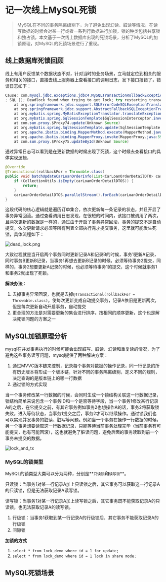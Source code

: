 # 记一次线上MySQL死锁

> MySQL在不同的事务隔离级别下，为了避免出现幻读、脏读等情况，在读写数据的时候会对某一行或者一系列行数据进行加锁，锁的种类包括共享锁和独占锁。本文基于一次线上数据库出现的死锁场景，分析了MySQL的加锁原理，对MySQL的死锁场景进行了重现。

## 线上数据库死锁回顾

线上有用户反馈某个数据状态不对，针对当时的业务场景，立马就定位到相关的服务和相关的接口，直接去线上服务器上查看接口的调用日志，发下接口报错了，错误日志如下：

```java
Cause: com.mysql.jdbc.exceptions.jdbc4.MySQLTransactionRollbackException: Deadlock found when trying to get lock; try restarting transaction
; SQL []; Deadlock found when trying to get lock; try restarting transaction; nested exception is com.mysql.jdbc.exceptions.jdbc4.MySQLTransactionRollbackException: Deadlock found when trying to get lock; try restarting transaction
	at org.springframework.jdbc.support.SQLErrorCodeSQLExceptionTranslator.doTranslate(SQLErrorCodeSQLExceptionTranslator.java:263)
	at org.springframework.jdbc.support.AbstractFallbackSQLExceptionTranslator.translate(AbstractFallbackSQLExceptionTranslator.java:73)
	at org.mybatis.spring.MyBatisExceptionTranslator.translateExceptionIfPossible(MyBatisExceptionTranslator.java:73)
	at org.mybatis.spring.SqlSessionTemplate$SqlSessionInterceptor.invoke(SqlSessionTemplate.java:446)
	at com.sun.proxy.$Proxy74.update(Unknown Source)
	at org.mybatis.spring.SqlSessionTemplate.update(SqlSessionTemplate.java:294)
	at org.apache.ibatis.binding.MapperMethod.execute(MapperMethod.java:63)
	at org.apache.ibatis.binding.MapperProxy.invoke(MapperProxy.java:59)
	at com.sun.proxy.$Proxy75.updateById(Unknown Source)
```

通过异常日志可以看到是在更新数据的时候出现了死锁，这个时候去查看接口的具体实现逻辑，

```java
@Override
@Transactional(rollbackFor = Throwable.class)
public void batchUpdateCarLoanOrderInfo(List<CarLoanOrderDetailDTO> carLoanOrderDetailDTOS) {
    if (CollectionUtils.isEmpty(carLoanOrderDetailDTOS)) {
        return;
    }
    carLoanOrderDetailDTOS.parallelStream().forEach(carLoanOrderDetailDTO -> updateCarLoanOrderInfo(carLoanOrderDetailDTO));
}
```

这段代码的核心逻辑就是遍历订单集合，依次更新每一条记录的状态，并且开启了事务异常回滚。通过查看调用日志发现，在很短的时间内，该接口被调用了两次，且两次更新的数据是一样的，通过由于开启了事务异常回滚，事务的提交不是自动提交，依次更新请求必须等所有列表全部执行完才提交事务，这里就可能发生死锁，具体流程如下：

![dead_lock.png](https://i.loli.net/2019/07/20/5d32ca8840abd74724.png)

大致过程就是当开启两个事务同时更新记录A和记录B的时候，事务1更新A记录，同时事务B更新B记录，当事务1再想去更新B记录的时候，必须等待事务2提交，同样的，事务2想要更新A记录的时候，也必须等待事务1的提交，这个时候就事务1和事务2就出现了死锁。

**解决办法：**

1. 去掉事务异常回滚，也就是去掉`@Transactional(rollbackFor = Throwable.class)`，使每次更新变成自动提交事务，记录A依旧是更新两次，但是每次更新自动开启事务，自动提交
2. 更合理的方法是对需要更新的集合进行排序，按相同的顺序更新，这个也是解决死锁问题的方案之一



## MySQL加锁原理分析

mysql在并发事务执行的时候可能会出现脏写、脏读、幻读和重复读的情况，为了避免这些事务读写问题，mysql提供了两种解决方案：

1. 通过MVVC版本链来控制，记录每个事务对数据的操作记录，同一行记录的所有历史版本将形成一个版本链，针对不同的事务隔离级别，定义不同的规则，决定查询的是版本链上的哪一行数据
2. 通过锁的方式实现

当一个事务修改某一行数据的时候，会同时生成一个锁结构关联这一行数据记录，锁结构简单来说包含一个事务ID和一个是否等待字段，当一个事务1修改某行记录A的之后，在它提交之前，有其它事务例如事务2也想操作A的话，事务2将获取锁失败，进入等待状态，当事务1提交之后，事务2才可以继续操作。通过锁我们也可以实现并发事务的脏读、脏写等问题。例如当一个事务在操作一行数据的时候，另一个事务想要读取这一行数据记录，只能等待当前事务处理完毕（当前事务有可能提交，也有可能回滚），这也就避免了脏读问题，避免后面的事务读取到前一个事务未提交的数据。

![lock_and_tx](https://i.loli.net/2019/07/20/5d32de55a64c283561.png)



###  MySQL的锁类型

MySQL的锁类型大类可以分为两种，分别是**`只读锁`**和**`读写锁`**。

只读锁：当事务1对某一行记录A加上只读锁之后，其它事务可以获取这一行记录A的只读锁，但是无法获取记录A读写锁。

读写锁：当事务1对某一行记录A加上读写锁之后，其它事务既不能获取记录A的只读锁，也无法获取记录A的读写锁。

1. 行级锁：当事务1获取到某一行记录A的行级锁后，其它事务不能获取记录A的行级锁
2. 间隙锁

**加锁的方式**

1. `select * from lock_demo where id = 1 for update;`
2. `select * from lock_demo where id = 1 lock in share mode;`

## MySQL死锁场景